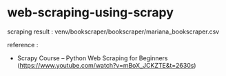 # web-scraping-using-scrapy


scraping result : 
venv/bookscraper/bookscraper/mariana_bookscraper.csv




reference : 
- Scrapy Course – Python Web Scraping for Beginners (https://www.youtube.com/watch?v=mBoX_JCKZTE&t=2630s)


